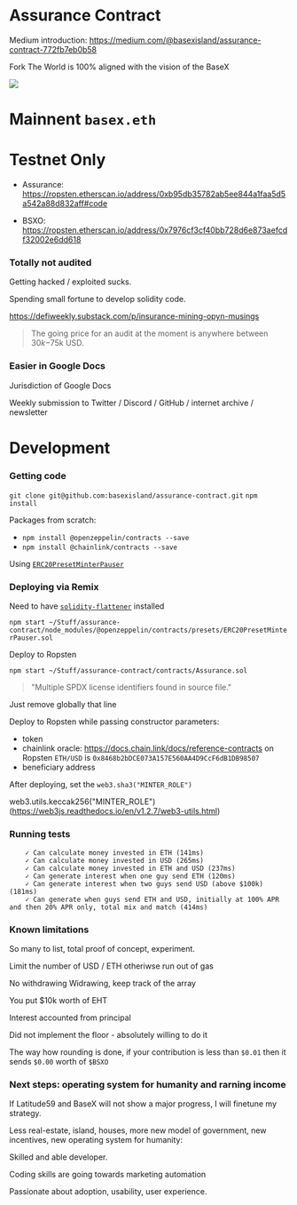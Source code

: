 # Assurance Contract

Medium introduction: https://medium.com/@basexisland/assurance-contract-772fb7eb0b58

Fork The World is 100% aligned with the vision of the BaseX

![](https://raw.githubusercontent.com/basexisland/assurance-contract/master/new-fork-order.jpeg)

# Mainnent `basex.eth`








# Testnet Only


* Assurance: https://ropsten.etherscan.io/address/0xb95db35782ab5ee844a1faa5d5a542a88d832aff#code

* BSXO: https://ropsten.etherscan.io/address/0x7976cf3cf40bb728d6e873aefcdf32002e6dd618



### Totally not audited

Getting hacked / exploited sucks.

Spending small fortune to develop solidity code.

https://defiweekly.substack.com/p/insurance-mining-opyn-musings


> The going price for an audit at the moment is anywhere between $30k-$75k USD. 


### Easier in Google Docs
Jurisdiction of Google Docs

Weekly submission to Twitter / Discord / GitHub / internet archive / newsletter 



# Development

### Getting code

`git clone git@github.com:basexisland/assurance-contract.git`
`npm install`

Packages from scratch:
* `npm install @openzeppelin/contracts --save`
* `npm install @chainlink/contracts --save`

Using [`ERC20PresetMinterPauser`](https://docs.openzeppelin.com/contracts/3.x/api/presets)


### Deploying via Remix

Need to have [`solidity-flattener`](https://github.com/poanetwork/solidity-flattener) installed

`npm start ~/Stuff/assurance-contract/node_modules/@openzeppelin/contracts/presets/ERC20PresetMinterPauser.sol`

Deploy to Ropsten

`npm start ~/Stuff/assurance-contract/contracts/Assurance.sol`

> "Multiple SPDX license identifiers found in source file."

Just remove globally that line

Deploy to Ropsten while passing constructor parameters:
- token 
- chainlink oracle: https://docs.chain.link/docs/reference-contracts on Ropsten `ETH/USD` is `0x8468b2bDCE073A157E560AA4D9CcF6dB1DB98507`
- beneficiary address

After deploying, set the `web3.sha3("MINTER_ROLE")`

web3.utils.keccak256("MINTER_ROLE") (https://web3js.readthedocs.io/en/v1.2.7/web3-utils.html)




### Running tests
```
    ✓ Can calculate money invested in ETH (141ms)
    ✓ Can calculate money invested in USD (265ms)
    ✓ Can calculate money invested in ETH and USD (237ms)
    ✓ Can generate interest when one guy send ETH (120ms)
    ✓ Can generate interest when two guys send USD (above $100k) (181ms)
    ✓ Can generate when guys send ETH and USD, initially at 100% APR and then 20% APR only, total mix and match (414ms)
```

### Known limitations

So many to list, total proof of concept, experiment.

Limit the number of USD / ETH otheriwse run out of gas

No withdrawing Widrawing, keep track of the array


You put $10k worth of EHT

Interest accounted from principal

Did not implement the floor - absolutely willing to do it

The way how rounding is done, if your contribution is less than `$0.01` then it sends `$0.00` worth of `$BSXO`


### Next steps: operating system for humanity and rarning income

If Latitude59 and BaseX will not show a major progress, I will finetune my strategy.

Less real-estate, island, houses, more new model of government, new incentives, new operating system for humanity:

Skilled and able developer.

Coding skills are going towards marketing automation 

Passionate about adoption, usability, user experience.

